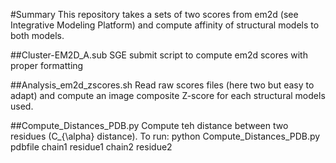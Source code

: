 #Summary
This repository takes a sets of two scores from em2d (see Integrative Modeling Platform) and compute affinity of structural models to both models. 

##Cluster-EM2D_A.sub
SGE submit script to compute em2d scores with proper formatting

##Analysis_em2d_zscores.sh
Read raw scores files (here two but easy to adapt) and compute an image composite Z-score for each structural models used. 

##Compute_Distances_PDB.py
Compute teh distance between two residues (C_{\alpha} distance). 
To run: python Compute_Distances_PDB.py pdbfile chain1 residue1 chain2 residue2